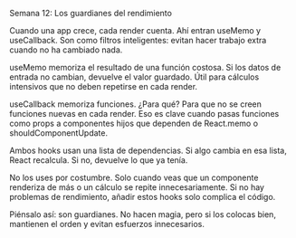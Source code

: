 Semana 12: Los guardianes del rendimiento

Cuando una app crece, cada render cuenta. Ahí entran useMemo y useCallback. Son como filtros inteligentes: evitan hacer trabajo extra cuando no ha cambiado nada.

useMemo memoriza el resultado de una función costosa. Si los datos de entrada no cambian, devuelve el valor guardado. Útil para cálculos intensivos que no deben repetirse en cada render.

useCallback memoriza funciones. ¿Para qué? Para que no se creen funciones nuevas en cada render. Eso es clave cuando pasas funciones como props a componentes hijos que dependen de React.memo o shouldComponentUpdate.

Ambos hooks usan una lista de dependencias. Si algo cambia en esa lista, React recalcula. Si no, devuelve lo que ya tenía.

No los uses por costumbre. Solo cuando veas que un componente renderiza de más o un cálculo se repite innecesariamente. Si no hay problemas de rendimiento, añadir estos hooks solo complica el código.

Piénsalo así: son guardianes. No hacen magia, pero si los colocas bien, mantienen el orden y evitan esfuerzos innecesarios.